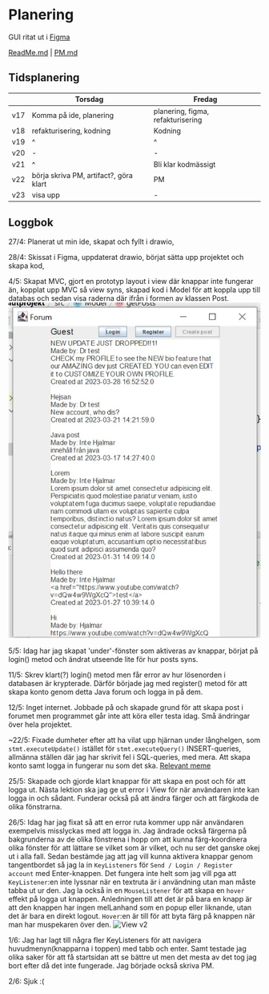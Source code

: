 # Planering
GUI ritat ut i [Figma](https://www.figma.com/file/pUN0oFfNOED2i6mp0Zh7OZ/prg2-slutprojekt?node-id=0%3A1&t=55ccjZPlMn5sCcDZ-1)

[ReadMe.md](../ReadMe.md) | [PM.md](./PM.md) 

## Tidsplanering

|   | Torsdag  | Fredag  |
|---|---|---|
| v17  | Komma på ide, planering  | planering, figma, refakturisering  |
| v18  | refakturisering, kodning  | Kodning  |
| v19  | ^  | ^  |
| v20  | -  | -  |
| v21  | ^  | Bli klar kodmässigt  |
| v22  | börja skriva PM, artifact?, göra klart  | PM |
| v23  | visa upp  | -  |

## Loggbok

27/4: Planerat ut min ide, skapat och fyllt i drawio, 

28/4: Skissat i Figma, uppdaterat drawio, börjat sätta upp projektet och skapa kod, 

4/5: Skapat MVC, gjort en prototyp layout i view där knappar inte fungerar än, kopplat upp MVC så view syns,
 skapad kod i Model för att koppla upp till databas och sedan visa raderna där ifrån i formen av klassen Post.
![View](./images/ss1.jpg "View")

5/5: Idag har jag skapat 'under'-fönster som aktiveras av knappar, börjat på login() metod och 
ändrat utseende lite för hur posts syns. 

11/5: Skrev klart(?) login() metod men får error av hur lösenorden i databasen är krypterade. 
Därför började jag med register() metod för att skapa konto genom detta Java forum och logga in på dem. 

12/5: Inget internet. Jobbade på och skapade grund för att skapa post i forumet men programmet går 
inte att köra eller testa idag. Små ändringar över hela projektet. 

~22/5: Fixade dumheter efter att ha vilat upp hjärnan under långhelgen, som ```stmt.executeUpdate()``` istället för ```stmt.executeQuery()``` 
INSERT-queries, allmänna ställen där jag har skrivit fel i SQL-queries, med mera. 
Att skapa konto samt logga in fungerar nu som det ska. [Relevant meme](./images/meme.png)

25/5: Skapade och gjorde klart knappar för att skapa en post och för att logga ut. Nästa lektion ska jag 
ge ut error i View för när användaren inte kan logga in och sådant. 
Funderar också på att ändra färger och att färgkoda de olika fönstrarna. 

26/5: Idag har jag fixat så att en error ruta kommer upp när användaren exempelvis misslyckas med att logga in. 
Jag ändrade också färgerna på bakgrunderna av de olika fönstrena i hopp om att kunna färg-koordinera olika 
fönster för att lättare se vilket som är vilket, och nu ser det ganske okej ut i alla fall. 
Sedan bestämde jag att jag vill kunna aktivera knappar genom tangentbordet så jag la in ```KeyListeners```
för ```Send / Login / Register account``` med Enter-knappen. Det fungera inte helt som jag vill pga att 
```KeyListener```:en inte lyssnar när en textruta är i användning utan man måste tabba ut ur den. 
Jag la också in en ```MouseListener``` för att skapa en ```hover``` effekt på logga ut knappen. 
Anledningen till att det är på bara en knapp är att den knappen har ingen melLanhand som en popup eller liknande, 
utan det är bara en direkt logout. ```Hover```:en är till för att byta färg på knappen när man har 
muspekaren över den.
![View v2](./images/start.jpg "View v2")

1/6: Jag har lagt till några fler KeyListeners för att navigera huvudmenyn(knapparna i toppen) med tabb och enter. 
Samt testade jag olika saker för att få startsidan att se bättre ut men det mesta av det tog jag bort efter då det inte fungerade. 
Jag började också skriva PM. 

2/6: Sjuk :(